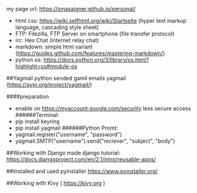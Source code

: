 my page url: 
https://jonasaigner.github.io/personal/

* html css: https://wiki.selfhtml.org/wiki/Startseite (hyper text markup language, cascading style sheet)
* FTP: Filezilla, FTP Server on smartphone (file transfer protocol)
* irc: Hex Chat (internet relay chat)
* markdown: simple html variant (https://guides.github.com/features/mastering-markdown/)
* python os: https://docs.python.org/3/library/os.html?highlight=os#module-os

##Yagmail
python sended gamil emails
yagmail (https://pypi.org/project/yagmail/)

####preparation

* enable on https://myaccount.google.com/security less secure access
######Terminal:
* pip install keyring
* pip install yagmail
######Python Promt:
* yagmail.register("username", "password")
* yagmail.SMTP("username").send("reciever", "subject", "body")


##Working with Django
made django tutorial:
https://docs.djangoproject.com/en/2.1/intro/reusable-apps/


##installed and used pyinstaller
https://www.pyinstaller.org/

##Working with Kivy
( https://kivy.org )
